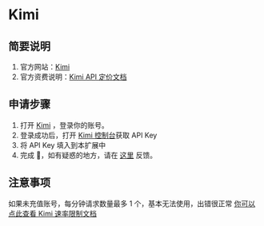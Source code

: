 # Kimi

## 简要说明

1. 官方网站：[Kimi](https://platform.moonshot.cn/)
2. 官方资费说明：[Kimi API 定价文档](https://platform.moonshot.cn/docs/pricing/chat#%E8%AE%A1%E8%B4%B9%E5%9F%BA%E6%9C%AC%E6%A6%82%E5%BF%B5)

## 申请步骤

1. 打开 [Kimi](https://platform.moonshot.cn/console/api-keys) ，登录你的账号。
2. 登录成功后，打开 [Kimi 控制台](https://platform.moonshot.cn/console/api-keys)获取 API Key
3. 将 API Key 填入到本扩展中
4. 完成 🎉，如有疑惑的地方，请在 [这里](https://github.com/immersive-translate/immersive-translate/issues/137) 反馈。

## 注意事项
如果未充值账号，每分钟请求数量最多 1 个，基本无法使用，出错很正常 [你可以点此查看 Kimi 速率限制文档](https://platform.moonshot.cn/docs/pricing/limits)